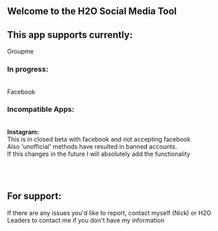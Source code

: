 ## Welcome to the H2O Social Media Tool

<h2>This app supports currently: </h2>
Groupme<br>
<h3>In progress: </h3><br>
Facebook <br>

<h3>Incompatible Apps:</h3> <br>
<b>Instagram: </b><br>
This is in closed beta with facebook and not accepting facebook <br>
Also 'unofficial' methods have resulted in banned accounts.<br>
  If this changes in the future I will absolutely add the functionality<br>


<br><br>
<h2>For support: </h2>
If there are any issues you'd like to report, contact myself (Nick) or H2O Leaders to contact me if you don't have my information

